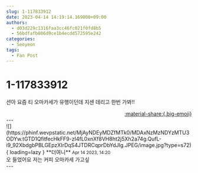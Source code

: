 ```yaml
---
slug: 1-117833912
date: 2023-04-14 14:19:14.169000+09:00
authors:
  - d03d229c1316faa3cc46fc021f0fd8b5
  - 56bdfafb606d9ce1b4ecdd572595e242
categories:
  - Seoyeon
tags:
  - Fan Post
---
```


# 1-117833912

<div class="post-container" markdown="1">
<div class="content-container md-sidebar__scrollwrap" markdown="1">

션아 요즘 티 오마카세가 유행이던데 지센 데리고 한번 가봐!!

</div>
</div>

<div style="text-align: right;" markdown="1">
<a href="https://weverse.io/fromis9/fanpost/1-117833912" style="text-align: right;">:material-share:{.big-emoji}</a>
</div>
---

<div class="comments-container md-sidebar__scrollwrap" markdown="1">
<div class="comment" markdown="1">
<div class='id-container' markdown="1">
![](https://phinf.wevpstatic.net/MjAyNDEyMDZfMTk0/MDAxNzMzNDYzMTU3ODYw.tGTD1QfitfecHkFF9-zI4fL0xnXf8VH8ht2j5Xh2a74g.QufL-i9_92XbdgbPBLGEpzXIrDqS4JTDRCqprDbYdJIg.JPEG/image.jpg?type=s72){ loading=lazy }
**<span class="artist">더여니</span>** <small>Apr 14 2023, 14:20</small><br>
</div>
<div class='comment-body' markdown="1">
오 들었어요 저는 커피 오마카세 가고싶
</div>
</div>
</div>
---

